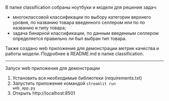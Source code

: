 
В папке classification собраны ноутбуки и модели для решения задач:
  * многоклассовой классификации по выбору категории верхнего уровня, по названию товара введенного селлером или по по названию и типу товара;
  * задача бинарной классификации, по данным введенным селлером определяется правильно ли был выбран тип товара.

Также создано web приложение для демонстрации метрик качества и работы модели. Подробнее в README.md в папке classification.



-----------------------------
Запуск web приложения для демонстрации

1. Установить все необходимые библиотеки (requirements.txt)
2. Запустить приложение командой
    <code>streamlit run web_app.py</code>
3. Открыть http://localhost:8501
